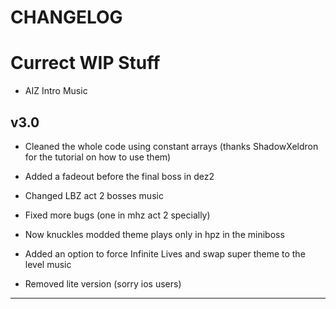 # CHANGELOG

# Currect WIP Stuff

- AIZ Intro Music
 
## v3.0 
- Cleaned the whole code using constant arrays (thanks ShadowXeldron for the tutorial on how to use them)

- Added a fadeout before the final boss in dez2

- Changed LBZ act 2 bosses music

- Fixed more bugs (one in mhz act 2 specially)

- Now knuckles modded theme plays only in hpz in the miniboss

- Added an option to force Infinite Lives and swap super theme to the level music

- Removed lite version (sorry ios users)

----------------------